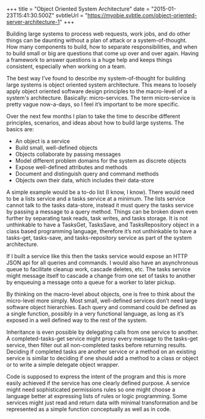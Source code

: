 +++
title = "Object Oriented System Architecture"
date = "2015-01-23T15:41:30.500Z"
svbtleUrl = "https://myobie.svbtle.com/object-oriented-server-architecture-1"
+++

Building large systems to process web requests, work jobs, and do other things can be daunting without a plan of attack or a system-of-thought. How many components to build, how to separate responsibilities, and when to build small or big are questions that come up over and over again. Having a framework to answer questions is a huge help and keeps things consistent, especially when working on a team.

The best way I’ve found to describe my system-of-thought for building large systems is object oriented system architecture. This means to loosely apply object oriented software design principles to the macro-level of a system's architecture. Basically: micro-services. The term micro-service is pretty vague now-a-days, so I feel it’s important to be more specific.

Over the next few months I plan to take the time to describe different principles, scenarios, and ideas about how to build large systems. The basics are:

* An object is a service
* Build small, well-defined objects
* Objects collaborate by passing messages
* Model different problem domains for the system as discrete objects
* Expose well-defined attributes and methods
* Document and distinguish query and command methods
* Objects own their data, which includes their data-store

A simple example would be a to-do list (I know, I know). There would need to be a lists service and a tasks service at a minimum. The lists service cannot talk to the tasks data-store, instead it must query the tasks service by passing a message to a query method. Things can be broken down even further by separating task reads, task writes, and tasks storage. It is not unthinkable to have a TasksGet, TasksSave, and TasksRepository object in a class based programming language, therefore it’s not unthinkable to have a tasks-get, tasks-save, and tasks-repository service as part of the system architecture.

If I built a service like this then the tasks service would expose an HTTP JSON api for all queries and commands. I would also have an asynchronous queue to facilitate cleanup work, cascade deletes, etc. The tasks service might message itself to cascade a change from one set of tasks to another by enqueuing a message onto a queue for a worker to later pickup.

By thinking on the macro-level about objects, one is free to think about the micro-level more simply. Most small, well-defined services don’t need large software object hierarchies. Each query and command could be defined as a single function, possibly in a very functional language, as long as it’s exposed in a well defined way to the rest of the system. 

Inheritance is even possible by delegating calls from one service to another. A completed-tasks-get service might proxy every message to the tasks-get service, then filter out all non-completed tasks before returning results. Deciding if completed tasks are another service or a method on an existing service is similar to deciding if one should add a method to a class or object or to write a simple delegate object wrapper.

Code is supposed to express the intent of the program and this is more easily achieved if the service has one clearly defined purpose. A service might need sophisticated permissions rules so one might choose a language better at expressing lists of rules or logic programming. Some services might just read and return data with minimal transformation and be represented as a simple function conceptually as well as in code.